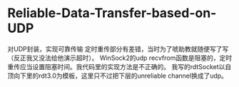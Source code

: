 # Reliable-Data-Transfer-based-on-UDP
对UDP封装，实现可靠传输
定时重传部分有差错，当时为了唬助教就随便写了写（反正我又没法给他演示超时）。
WinSock2的udp recvfrom函数是阻塞的，定时重传应当设置阻塞时间。我代码里的实现方法是不正确的。
我写的rdtSocket以自顶向下里的rdt3.0为模板，这里只不过把下层的unreliable channel换成了udp。
